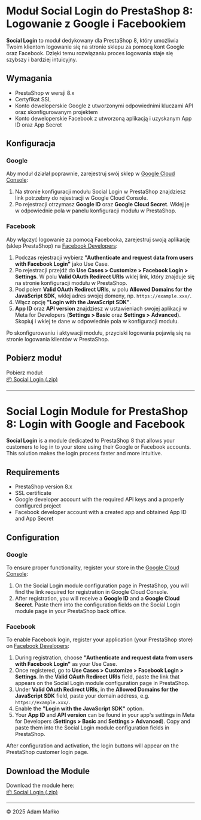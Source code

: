 # Moduł Social Login do PrestaShop 8: Logowanie z Google i Facebookiem

**Social Login** to moduł dedykowany dla PrestaShop 8, który umożliwia Twoim klientom logowanie się na stronie sklepu za pomocą kont Google oraz Facebook. Dzięki temu rozwiązaniu proces logowania staje się szybszy i bardziej intuicyjny.

## Wymagania

- PrestaShop w wersji 8.x
- Certyfikat SSL
- Konto deweloperskie Google z utworzonymi odpowiednimi kluczami API oraz skonfigurowanym projektem
- Konto deweloperskie Facebook z utworzoną aplikacją i uzyskanym App ID oraz App Secret

## Konfiguracja

### Google

Aby moduł działał poprawnie, zarejestruj swój sklep w [Google Cloud Console](https://developers.google.com/identity/protocols/oauth2):

1. Na stronie konfiguracji modułu Social Login w PrestaShop znajdziesz link potrzebny do rejestracji w Google Cloud Console.
2. Po rejestracji otrzymasz **Google ID** oraz **Google Cloud Secret**. Wklej je w odpowiednie pola w panelu konfiguracji modułu w PrestaShop.

### Facebook

Aby włączyć logowanie za pomocą Facebooka, zarejestruj swoją aplikację (sklep PrestaShop) na [Facebook Developers](https://developers.facebook.com/apps/):

1. Podczas rejestracji wybierz **"Authenticate and request data from users with Facebook Login"** jako Use Case.
2. Po rejestracji przejdź do **Use Cases > Customize > Facebook Login > Settings**. W polu **Valid OAuth Redirect URIs** wklej link, który znajduje się na stronie konfiguracji modułu w PrestaShop.
3. Pod polem **Valid OAuth Redirect URIs**, w polu **Allowed Domains for the JavaScript SDK**, wklej adres swojej domeny, np. `https://example.xxx/`.
4. Włącz opcję **"Login with the JavaScript SDK"**.
5. **App ID** oraz **API version** znajdziesz w ustawieniach swojej aplikacji w Meta for Developers (**Settings > Basic** oraz **Settings > Advanced**). Skopiuj i wklej te dane w odpowiednie pola w konfiguracji modułu.

Po skonfigurowaniu i aktywacji modułu, przyciski logowania pojawią się na stronie logowania klientów w PrestaShop.

## Pobierz moduł

Pobierz moduł:  
[📦 Social Login (.zip)](https://github.com/Maniek247/oauthsignin/releases/download/Prestashop/oauthsignin.zip)

---

# Social Login Module for PrestaShop 8: Login with Google and Facebook

**Social Login** is a module dedicated to PrestaShop 8 that allows your customers to log in to your store using their Google or Facebook accounts. This solution makes the login process faster and more intuitive.

## Requirements

- PrestaShop version 8.x  
- SSL certificate  
- Google developer account with the required API keys and a properly configured project  
- Facebook developer account with a created app and obtained App ID and App Secret  

## Configuration

### Google

To ensure proper functionality, register your store in the [Google Cloud Console](https://developers.google.com/identity/protocols/oauth2):

1. On the Social Login module configuration page in PrestaShop, you will find the link required for registration in Google Cloud Console.
2. After registration, you will receive a **Google ID** and a **Google Cloud Secret**. Paste them into the configuration fields on the Social Login module page in your PrestaShop back office.

### Facebook

To enable Facebook login, register your application (your PrestaShop store) on [Facebook Developers](https://developers.facebook.com/apps/):

1. During registration, choose **"Authenticate and request data from users with Facebook Login"** as your Use Case.
2. Once registered, go to **Use Cases > Customize > Facebook Login > Settings**. In the **Valid OAuth Redirect URIs** field, paste the link that appears on the Social Login module configuration page in PrestaShop.
3. Under **Valid OAuth Redirect URIs**, in the **Allowed Domains for the JavaScript SDK** field, paste your domain address, e.g. `https://example.xxx/`.
4. Enable the **"Login with the JavaScript SDK"** option.
5. Your **App ID** and **API version** can be found in your app's settings in Meta for Developers (**Settings > Basic** and **Settings > Advanced**). Copy and paste them into the Social Login module configuration fields in PrestaShop.

After configuration and activation, the login buttons will appear on the PrestaShop customer login page.

## Download the Module

Download the module here:  
[📦 Social Login (.zip)](https://github.com/Maniek247/oauthsignin/releases/download/Prestashop/oauthsignin.zip)

---

© 2025 Adam Mańko